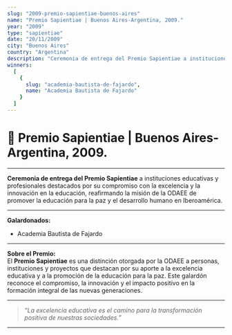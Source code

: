 ```yaml
---
slug: "2009-premio-sapientiae-buenos-aires"
name: "Premio Sapientiae | Buenos Aires-Argentina, 2009."
year: "2009"
type: "sapientiae"
date: "20/11/2009"
city: "Buenos Aires"
country: "Argentina"
description: "Ceremonia de entrega del Premio Sapientiae a instituciones educativas y profesionales destacados por su compromiso con la excelencia y la innovación en la educación."
winners:
  [
    {
      slug: "academia-bautista-de-fajardo",
      name: "Academia Bautista de Fajardo"
    }
  ]
---
```


# 🏅 Premio Sapientiae | Buenos Aires-Argentina, 2009.

---

**Ceremonia de entrega del Premio Sapientiae** a instituciones educativas y profesionales destacados por su compromiso con la excelencia y la innovación en la educación, reafirmando la misión de la ODAEE de promover la educación para la paz y el desarrollo humano en Iberoamérica.

---

**Galardonados:**

- Academia Bautista de Fajardo

---

**Sobre el Premio:**  
El **Premio Sapientiae** es una distinción otorgada por la ODAEE a personas, instituciones y proyectos que destacan por su aporte a la excelencia educativa y a la promoción de la educación para la paz. Este galardón reconoce el compromiso, la innovación y el impacto positivo en la formación integral de las nuevas generaciones.

---

> _“La excelencia educativa es el camino para la transformación positiva de nuestras sociedades.”_

---


